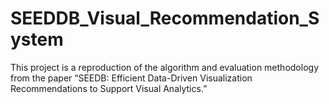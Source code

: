 # SEEDDB_Visual_Recommendation_System
This project is a reproduction of the algorithm and evaluation methodology from the paper “SEEDB: Efficient Data-Driven Visualization Recommendations to Support Visual Analytics.” 
